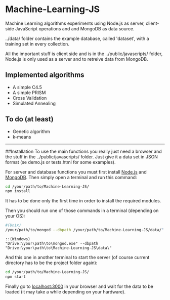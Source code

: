 # Machine-Learning-JS
Machine Learning algorithms experiments using Node.js as server, client-side JavaScript operations and and MongoDB as data source.

../data/ folder contains the example database, called 'dataset', with a training set in every collection.

All the important stuff is client side and is in the ../public/javascripts/ folder, Node.js is only used as a server and to retreive data from MongoDB.

## Implemented algorithms
* A simple C4.5
* A simple PRISM
* Cross Validation
* Simulated Annealing

## To do (at least)
* Genetic algorithm
* k-means

***

##Installation
To use the main functions you really just need a browser and the stuff in the ../public/javascripts/ folder.
Just give it a data set in JSON format (se demo.js or tests.html for some examples).

For server and database functions you must first install [Node.js](https://nodejs.org/) and [MongoDB](https://www.mongodb.org/).
Then simply open a terminal and run this command:
```bash
cd /your/path/to/Machine-Learning-JS/
npm install
```
It has to be done only the first time in order to install the required modules.

Then you should run one of those commands in a terminal (depending on your OS):
```bash
#(Unix)
/your/path/to/mongod --dbpath /your/path/to/Machine-Learning-JS/data/"
```
```command
::(Windows)
"Drive:\your\path\to\mongod.exe" --dbpath "Drive:\your\path\to\Machine-Learning-JS\data\"
```
And this one in another terminal to start the server (of course current directory has to be the project folder again):
```bash
cd /your/path/to/Machine-Learning-JS/
npm start
```
Finally go to [localhost:3000](http://localhost:3000) in your browser and wait for the data to be loaded (it may take a while depending on your hardware).
